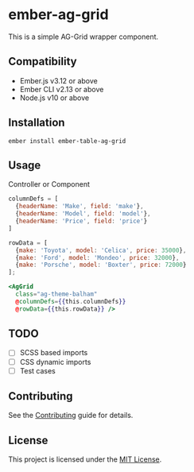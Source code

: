 ember-ag-grid
==============================================================================

This is a simple AG-Grid wrapper component.

Compatibility
------------------------------------------------------------------------------

* Ember.js v3.12 or above
* Ember CLI v2.13 or above
* Node.js v10 or above

Installation
------------------------------------------------------------------------------

```shell
ember install ember-table-ag-grid
```

Usage
------------------------------------------------------------------------------

Controller or Component

```js
columnDefs = [
  {headerName: 'Make', field: 'make'},
  {headerName: 'Model', field: 'model'},
  {headerName: 'Price', field: 'price'}
]

rowData = [
  {make: 'Toyota', model: 'Celica', price: 35000},
  {make: 'Ford', model: 'Mondeo', price: 32000},
  {make: 'Porsche', model: 'Boxter', price: 72000}
];
```

```hbs
<AgGrid
  class="ag-theme-balham"
  @columnDefs={{this.columnDefs}}
  @rowData={{this.rowData}} />
```

TODO
------------------------------------------------------------------------------

* [ ] SCSS based imports
* [ ] CSS dynamic imports
* [ ] Test cases

Contributing
------------------------------------------------------------------------------

See the [Contributing](CONTRIBUTING.md) guide for details.

License
------------------------------------------------------------------------------

This project is licensed under the [MIT License](LICENSE.md).
